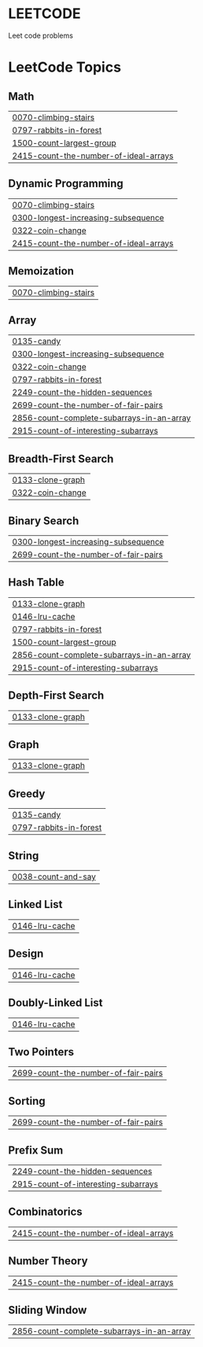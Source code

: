 # LEETCODE
Leet code problems

<!---LeetCode Topics Start-->
# LeetCode Topics
## Math
|  |
| ------- |
| [0070-climbing-stairs](https://github.com/SURESHKUMAR-JONNALAGADDA/LEETCODE/tree/master/0070-climbing-stairs) |
| [0797-rabbits-in-forest](https://github.com/SURESHKUMAR-JONNALAGADDA/LEETCODE/tree/master/0797-rabbits-in-forest) |
| [1500-count-largest-group](https://github.com/SURESHKUMAR-JONNALAGADDA/LEETCODE/tree/master/1500-count-largest-group) |
| [2415-count-the-number-of-ideal-arrays](https://github.com/SURESHKUMAR-JONNALAGADDA/LEETCODE/tree/master/2415-count-the-number-of-ideal-arrays) |
## Dynamic Programming
|  |
| ------- |
| [0070-climbing-stairs](https://github.com/SURESHKUMAR-JONNALAGADDA/LEETCODE/tree/master/0070-climbing-stairs) |
| [0300-longest-increasing-subsequence](https://github.com/SURESHKUMAR-JONNALAGADDA/LEETCODE/tree/master/0300-longest-increasing-subsequence) |
| [0322-coin-change](https://github.com/SURESHKUMAR-JONNALAGADDA/LEETCODE/tree/master/0322-coin-change) |
| [2415-count-the-number-of-ideal-arrays](https://github.com/SURESHKUMAR-JONNALAGADDA/LEETCODE/tree/master/2415-count-the-number-of-ideal-arrays) |
## Memoization
|  |
| ------- |
| [0070-climbing-stairs](https://github.com/SURESHKUMAR-JONNALAGADDA/LEETCODE/tree/master/0070-climbing-stairs) |
## Array
|  |
| ------- |
| [0135-candy](https://github.com/SURESHKUMAR-JONNALAGADDA/LEETCODE/tree/master/0135-candy) |
| [0300-longest-increasing-subsequence](https://github.com/SURESHKUMAR-JONNALAGADDA/LEETCODE/tree/master/0300-longest-increasing-subsequence) |
| [0322-coin-change](https://github.com/SURESHKUMAR-JONNALAGADDA/LEETCODE/tree/master/0322-coin-change) |
| [0797-rabbits-in-forest](https://github.com/SURESHKUMAR-JONNALAGADDA/LEETCODE/tree/master/0797-rabbits-in-forest) |
| [2249-count-the-hidden-sequences](https://github.com/SURESHKUMAR-JONNALAGADDA/LEETCODE/tree/master/2249-count-the-hidden-sequences) |
| [2699-count-the-number-of-fair-pairs](https://github.com/SURESHKUMAR-JONNALAGADDA/LEETCODE/tree/master/2699-count-the-number-of-fair-pairs) |
| [2856-count-complete-subarrays-in-an-array](https://github.com/SURESHKUMAR-JONNALAGADDA/LEETCODE/tree/master/2856-count-complete-subarrays-in-an-array) |
| [2915-count-of-interesting-subarrays](https://github.com/SURESHKUMAR-JONNALAGADDA/LEETCODE/tree/master/2915-count-of-interesting-subarrays) |
## Breadth-First Search
|  |
| ------- |
| [0133-clone-graph](https://github.com/SURESHKUMAR-JONNALAGADDA/LEETCODE/tree/master/0133-clone-graph) |
| [0322-coin-change](https://github.com/SURESHKUMAR-JONNALAGADDA/LEETCODE/tree/master/0322-coin-change) |
## Binary Search
|  |
| ------- |
| [0300-longest-increasing-subsequence](https://github.com/SURESHKUMAR-JONNALAGADDA/LEETCODE/tree/master/0300-longest-increasing-subsequence) |
| [2699-count-the-number-of-fair-pairs](https://github.com/SURESHKUMAR-JONNALAGADDA/LEETCODE/tree/master/2699-count-the-number-of-fair-pairs) |
## Hash Table
|  |
| ------- |
| [0133-clone-graph](https://github.com/SURESHKUMAR-JONNALAGADDA/LEETCODE/tree/master/0133-clone-graph) |
| [0146-lru-cache](https://github.com/SURESHKUMAR-JONNALAGADDA/LEETCODE/tree/master/0146-lru-cache) |
| [0797-rabbits-in-forest](https://github.com/SURESHKUMAR-JONNALAGADDA/LEETCODE/tree/master/0797-rabbits-in-forest) |
| [1500-count-largest-group](https://github.com/SURESHKUMAR-JONNALAGADDA/LEETCODE/tree/master/1500-count-largest-group) |
| [2856-count-complete-subarrays-in-an-array](https://github.com/SURESHKUMAR-JONNALAGADDA/LEETCODE/tree/master/2856-count-complete-subarrays-in-an-array) |
| [2915-count-of-interesting-subarrays](https://github.com/SURESHKUMAR-JONNALAGADDA/LEETCODE/tree/master/2915-count-of-interesting-subarrays) |
## Depth-First Search
|  |
| ------- |
| [0133-clone-graph](https://github.com/SURESHKUMAR-JONNALAGADDA/LEETCODE/tree/master/0133-clone-graph) |
## Graph
|  |
| ------- |
| [0133-clone-graph](https://github.com/SURESHKUMAR-JONNALAGADDA/LEETCODE/tree/master/0133-clone-graph) |
## Greedy
|  |
| ------- |
| [0135-candy](https://github.com/SURESHKUMAR-JONNALAGADDA/LEETCODE/tree/master/0135-candy) |
| [0797-rabbits-in-forest](https://github.com/SURESHKUMAR-JONNALAGADDA/LEETCODE/tree/master/0797-rabbits-in-forest) |
## String
|  |
| ------- |
| [0038-count-and-say](https://github.com/SURESHKUMAR-JONNALAGADDA/LEETCODE/tree/master/0038-count-and-say) |
## Linked List
|  |
| ------- |
| [0146-lru-cache](https://github.com/SURESHKUMAR-JONNALAGADDA/LEETCODE/tree/master/0146-lru-cache) |
## Design
|  |
| ------- |
| [0146-lru-cache](https://github.com/SURESHKUMAR-JONNALAGADDA/LEETCODE/tree/master/0146-lru-cache) |
## Doubly-Linked List
|  |
| ------- |
| [0146-lru-cache](https://github.com/SURESHKUMAR-JONNALAGADDA/LEETCODE/tree/master/0146-lru-cache) |
## Two Pointers
|  |
| ------- |
| [2699-count-the-number-of-fair-pairs](https://github.com/SURESHKUMAR-JONNALAGADDA/LEETCODE/tree/master/2699-count-the-number-of-fair-pairs) |
## Sorting
|  |
| ------- |
| [2699-count-the-number-of-fair-pairs](https://github.com/SURESHKUMAR-JONNALAGADDA/LEETCODE/tree/master/2699-count-the-number-of-fair-pairs) |
## Prefix Sum
|  |
| ------- |
| [2249-count-the-hidden-sequences](https://github.com/SURESHKUMAR-JONNALAGADDA/LEETCODE/tree/master/2249-count-the-hidden-sequences) |
| [2915-count-of-interesting-subarrays](https://github.com/SURESHKUMAR-JONNALAGADDA/LEETCODE/tree/master/2915-count-of-interesting-subarrays) |
## Combinatorics
|  |
| ------- |
| [2415-count-the-number-of-ideal-arrays](https://github.com/SURESHKUMAR-JONNALAGADDA/LEETCODE/tree/master/2415-count-the-number-of-ideal-arrays) |
## Number Theory
|  |
| ------- |
| [2415-count-the-number-of-ideal-arrays](https://github.com/SURESHKUMAR-JONNALAGADDA/LEETCODE/tree/master/2415-count-the-number-of-ideal-arrays) |
## Sliding Window
|  |
| ------- |
| [2856-count-complete-subarrays-in-an-array](https://github.com/SURESHKUMAR-JONNALAGADDA/LEETCODE/tree/master/2856-count-complete-subarrays-in-an-array) |
<!---LeetCode Topics End-->